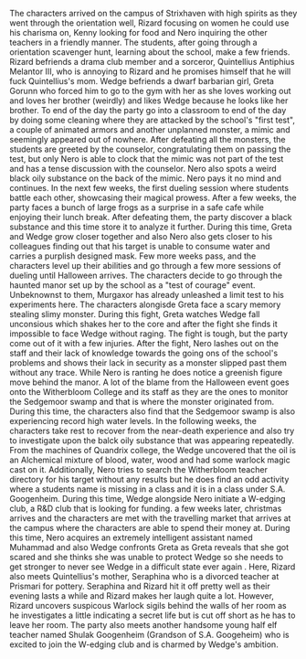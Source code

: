 The characters arrived on the campus of Strixhaven with high spirits as they went through the orientation well, Rizard focusing on women he could use his charisma on, Kenny looking for food and Nero inquiring the other teachers in a friendly manner. The students, after going through a orientation scavenger hunt, learning about the school, make a few friends. Rizard befriends a drama club member and a sorceror, Quintellius Antiphius Melantor III, who is annoying to Rizard and he promises himself that he will fuck Quintellius's mom. Wedge befriends a dwarf barbarian girl, Greta Gorunn who forced him to go to the gym with her as she loves working out and loves her brother (weirdly) and likes Wedge because he looks like her brother. To end of the day the party go into a classroom to end of the day by doing some cleaning where they are attacked by the school's "first test", a couple of animated armors and another unplanned monster, a mimic and seemingly appeared out of nowhere. After defeating all the monsters, the students are greeted by the counselor, congratulating them on passing the test, but only Nero is able to clock that the mimic was not part of the test and has a tense discussion with the counselor. Nero also spots a weird black oily substance on the back of the mimic. Nero pays it no mind and continues. In the next few weeks, the first dueling session where students battle each other, showcasing their magical prowess. After a few weeks, the party faces a bunch of large frogs as a surprise in a safe cafe while enjoying their lunch break. After defeating them, the party discover a black substance and this time store it to analyze it further. During this time, Greta and Wedge grow closer together and also Nero also gets closer to his colleagues finding out that his target is unable to consume water and carries a purplish designed mask. Few more weeks pass, and the characters level up their abilities and go through a few more sessions of dueling until Halloween arrives. The characters decide to go through the haunted manor set up by the school as a "test of courage" event. Unbeknownst to them, Murgaxor has already unleashed a limit test to his experiments here. The characters alongisde Greta face a scary memory stealing slimy monster. During this fight, Greta watches Wedge fall unconsious which shakes her to the core and after the fight she finds it impossible to face Wedge without raging. The fight is tough, but the party come out of it with a few injuries. After the fight, Nero lashes out on the staff and their lack of knowledge towards the going ons of the school's problems and shows their lack in security as a monster slipped past them without any trace. While Nero is ranting he does notice a greenish figure move behind the manor. A lot of the blame from the Halloween event goes onto the Witherbloom College and its staff as they are the ones to monitor the Sedgemoor swamp and that is where the monster originated from. During this time, the characters also find that the Sedgemoor swamp is also experiencing record high water levels. In the following weeks, the characters take rest to recover from the near-death experience and also try to investigate upon the balck oily substance that was appearing repeatedly. From the machines of Quandrix college, the Wedge uncovered that the oil is an Alchemical mixture of blood, water, wood and had some warlock magic cast on it. Additionally, Nero tries to search the Witherbloom teacher directory for his target without any results but he does find an odd activity where a students name is missing in a class and it is in a class under S.A. Googenheim. During this time, Wedge alongside Nero initiate a W-edging club, a R&D club that is looking for funding. a few weeks later, christmas arrives and the characters are met with the travelling market that arrives at the campus where the characters are able to spend their money at. During this time, Nero acquires an extremely intelligent assistant named Muhammad and also Wedge confronts Greta as Greta reveals that she got scared and she thinks she was unable to protect Wedge so she needs to get stronger to never see Wedge in a difficult state ever again . Here, Rizard also meets Quintellius's mother, Seraphina who is a divorced teacher at Prismari for pottery. Seraphina and Rizard hit it off pretty well as their evening lasts a while and Rizard makes her laugh quite a lot. However, Rizard uncovers suspicous Warlock sigils behind the walls of her room as he investigates a little indicating a secret life but is cut off short as he has to leave her room. The party also meets another handsome young half elf teacher named Shulak Googenheim (Grandson of S.A. Googeheim) who is excited to join the W-edging club and is charmed by Wedge's ambition.